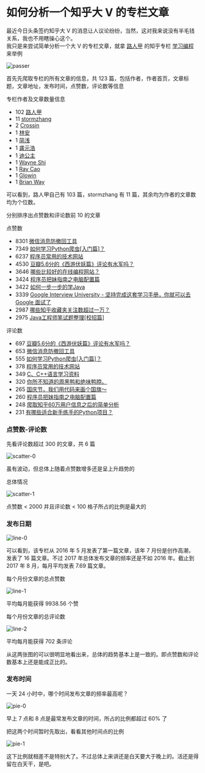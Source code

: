 # 如何分析一个知乎大 V 的专栏文章

最近今日头条签约知乎大 V 的消息让人议论纷纷，当然，这对我来说没有半毛钱关系，我也不用瞎操心这个。  
我只是来尝试简单分析一个大 V 的专栏文章，就拿 [路人甲](https://www.zhihu.com/people/sgai) 的知乎专栏 [学习编程](https://zhuanlan.zhihu.com/passer) 来举例

![passer](https://github.com/chenjiandongx/zhihu-zhuanlan/blob/master/images/passer.png)

首先先爬取专栏的所有文章的信息，共 123 篇，包括作者，作者首页，文章标题，文章地址，发布时间，点赞数，评论数等信息

专栏作者及文章数量信息
* 102 [路人甲](https://www.zhihu.com/people/sgai)
* 11 [stormzhang](https://www.zhihu.com/people/stormzhang)
* 2 [Crossin](https://www.zhihu.com/people/crossin)
* 1 [林安](https://www.zhihu.com/people/lin-an-71)
* 1 [简浅](https://www.zhihu.com/people/jianzu1126)
* 1 [龚元浩](https://www.zhihu.com/people/gongyuanhao)
* 1 [迪公主](https://www.zhihu.com/people/dorothy-33-6)
* 1 [Wayne Shi](https://www.zhihu.com/people/sw2016)
* 1 [Ray Cao](https://www.zhihu.com/people/xi-lan-hua-66)
* 1 [Glowin](https://www.zhihu.com/people/glow)
* 1 [Brian Way](https://www.zhihu.com/people/brianway)

可以看到，路人甲自己有 103 篇，stormzhang 有 11 篇，其余均为作者的文章数均为个位数。

分别排序出点赞数和评论数前 10 的文章

点赞数
* 8301 [微信消息防撤回工具](https://zhuanlan.zhihu.com/p/25706692)
* 7349 [如何学习Python爬虫[入门篇]？](https://zhuanlan.zhihu.com/p/21479334)
* 6237 [程序员常用的技术网站](https://zhuanlan.zhihu.com/p/21638054)
* 4530 [豆瓣5.6分的《西游伏妖篇》评论有水军吗？](https://zhuanlan.zhihu.com/p/25047215)
* 3646 [哪些比较好的在线编程网站？](https://zhuanlan.zhihu.com/p/21808087)
* 3424 [程序员把妹指南之电脑配置篇](https://zhuanlan.zhihu.com/p/21771612)
* 3422 [如何一步一步的学Java](https://zhuanlan.zhihu.com/p/21454718)
* 3339 [Google Interview University - 坚持完成这套学习手册，你就可以去 Google 面试了](https://zhuanlan.zhihu.com/p/22881223)
* 2987 [哪些知乎收藏夹关注数超过一万？](https://zhuanlan.zhihu.com/p/22687249)
* 2975 [Java工程师笔试题整理[校招篇]](https://zhuanlan.zhihu.com/p/21513402)


评论数
* 697 [豆瓣5.6分的《西游伏妖篇》评论有水军吗？](https://zhuanlan.zhihu.com/p/25047215)
* 653 [微信消息防撤回工具](https://zhuanlan.zhihu.com/p/25706692)
* 555 [如何学习Python爬虫[入门篇]？](https://zhuanlan.zhihu.com/p/21479334)
* 378 [程序员常用的技术网站](https://zhuanlan.zhihu.com/p/21638054)
* 349 [C、C++语言学习资料](https://zhuanlan.zhihu.com/p/21472075)
* 320 [你所不知道的周黑鸭和绝味鸭脖。](https://zhuanlan.zhihu.com/p/23151994)
* 265 [国庆节，我们用代码来画个国旗～](https://zhuanlan.zhihu.com/p/22754747)
* 260 [程序员把妹指南之电脑配置篇](https://zhuanlan.zhihu.com/p/21771612)
* 248 [爬取知乎60万用户信息之后的简单分析](https://zhuanlan.zhihu.com/p/24411711)
* 231 [有哪些适合新手练手的Python项目？](https://zhuanlan.zhihu.com/p/22164270)

### 点赞数-评论数

先看评论数超过 300 的文章，共 6 篇

![scatter-0](https://github.com/chenjiandongx/zhihu-zhuanlan/blob/master/images/scatter-0.png)

虽有波动，但总体上随着点赞数增多还是呈上升趋势的

总体情况

![scatter-1](https://github.com/chenjiandongx/zhihu-zhuanlan/blob/master/images/scatter-1.png)

点赞数 < 2000 并且评论数 < 100 格子所占的比例是最大的

### 发布日期
![line-0](https://github.com/chenjiandongx/zhihu-zhuanlan/blob/master/images/line-0.png)

可以看到，该专栏从 2016 年 5 月发表了第一篇文章，该年 7 月份是创作高潮，发表了 16 篇文章。不过 2017 年总体发布文章的频率还是不如 2016 年。截止到 2017 年 8 月，每月平均发表 7.69 篇文章。

每个月份文章的总点赞数

![line-1](https://github.com/chenjiandongx/zhihu-zhuanlan/blob/master/images/line-1.png)

平均每月能获得 9938.56 个赞 

每个月份文章的总评论数

![line-2](https://github.com/chenjiandongx/zhihu-zhuanlan/blob/master/images/line-2.png)

平均每月能获得 702 条评论

从这两张图的可以很明显地看出来，总体的趋势基本上是一致的。即点赞数和评论数基本上还是能成正比的。

### 发布时间
一天 24 小时中，哪个时间发布文章的频率最高呢？

![pie-0](https://github.com/chenjiandongx/zhihu-zhuanlan/blob/master/images/pie-0.png)

早上 7 点和 8 点是最常发布文章的时间，所占的比例都超过 60% 了

把这两个时间暂时先取出，看看其他时间点的比例

![pie-1](https://github.com/chenjiandongx/zhihu-zhuanlan/blob/master/images/pie-1.png)

这下比例就相差不是特别大了。不过总体上来讲还是白天要大于晚上的。活还是得留在白天干，是吧。